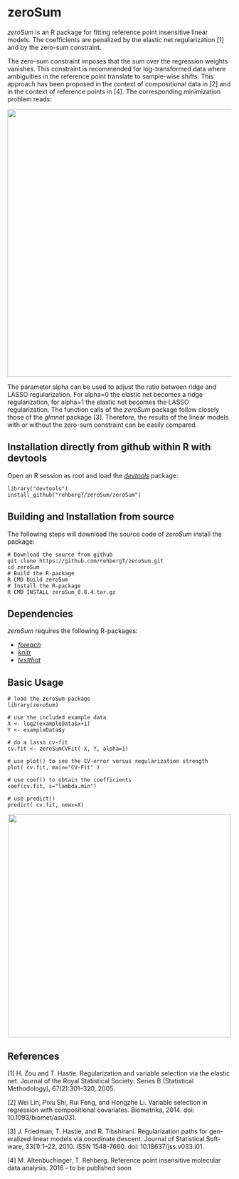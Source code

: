 zeroSum
===========
<em>zeroSum</em> is an R package for fitting reference point insensitive linear models. The coefficients are penalized by the elastic net regularization \[1\] and by the zero-sum constraint.

The zero-sum constraint imposes that the sum over the regression weights vanishes. This constraint is 
recommended for log-transformed data where ambiguities in the reference point translate to sample-wise 
shifts. This approach has been proposed in the context of compositional data in \[2\] and in the 
context of reference points in \[4\]. The corresponding minimization problem reads:

<center>
<img src="https://raw.github.com/rehbergT/zeroSum/master/costFunction.png" width="600" />
</center>

The parameter alpha can be used to adjust the ratio between ridge and LASSO regularization. 
For alpha=0 the elastic net becomes
a ridge regularization, for alpha=1  the elastic net becomes
the LASSO regularization.
The function calls of the <em>zeroSum</em> package follow closely 
those of the <em>glmnet</em> package \[3\]. Therefore, the results of the linear models
with or without the zero-sum constraint can be easily compared.

Installation directly from github within R with devtools
--------------------------------------------------------

Open an R session as root and load the [<em>devtools</em>](https://cran.r-project.org/web/packages/devtools/index.html) package:

    library("devtools")
    install_github("rehbergT/zeroSum/zeroSum")

Building and Installation from source
-------------------------------------

The following steps will download the source code of <em>zeroSum</em> install the package:

    # Download the source from github
    git clone https://github.com/rehbergT/zeroSum.git
    cd zeroSum
    # Build the R-package
	R CMD build zeroSum
    # Install the R-package
    R CMD INSTALL zeroSum_0.8.4.tar.gz

Dependencies
------------

<em>zeroSum</em> requires the following R-packages:
  
  * [<em>foreach</em>](https://cran.r-project.org/web/packages/foreach/index.html)
  * [<em>knitr</em>](https://cran.r-project.org/web/packages/knitr/index.html)
  * [<em>testthat</em>](https://cran.r-project.org/web/packages/testthat/index.html)

Basic Usage
-------------
   
    # load the zeroSum package
    library(zeroSum)

    # use the included example data
    X <- log2(exampleData$x+1)
    Y <- exampleData$y
    
    # do a lasso cv-fit
    cv.fit <- zeroSumCVFit( X, Y, alpha=1)

    # use plot() to see the CV-error versus regularization strength
    plot( cv.fit, main="CV-Fit" )

    # use coef() to obtain the coefficients
    coef(cv.fit, s="lambda.min")

    # use predict()
    predict( cv.fit, newx=X) 

<center>
<img src="https://raw.github.com/rehbergT/zeroSum/master/cvfit.png" width="500"/>
</center>

References
----------
\[1\] H. Zou and T. Hastie. Regularization and variable selection via the elastic
net. Journal of the Royal Statistical Society: Series B (Statistical Methodology), 67(2):301–320, 2005.

\[2\] Wei Lin, Pixu Shi, Rui Feng, and Hongzhe Li. Variable selection in regression with compositional covariates. Biometrika, 2014. doi: 10.1093/biomet/asu031.

\[3\] J. Friedman, T. Hastie, and R. Tibshirani. Regularization paths for gen-
eralized linear models via coordinate descent. Journal of Statistical Soft-
ware, 33(1):1–22, 2010. ISSN 1548-7660. doi: 10.18637/jss.v033.i01.

\[4\] M. Altenbuchinger, T. Rehberg. Reference point insensitive molecular data analysis. 2016 - to be published soon

